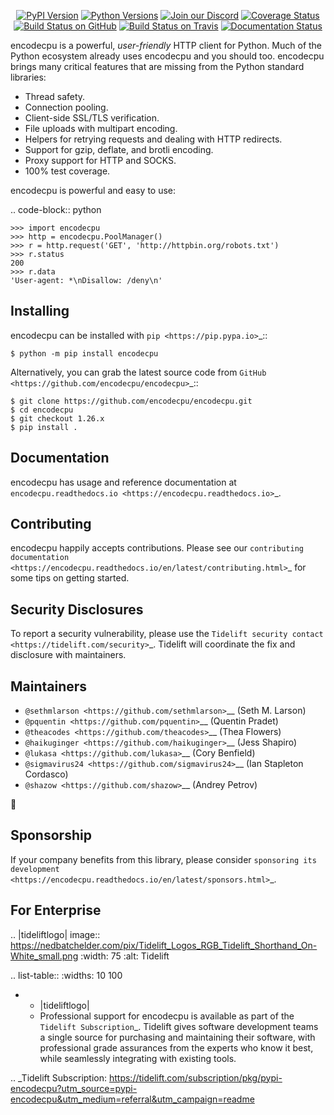    <p align="center">
      <a href="https://pypi.org/project/encodecpu"><img alt="PyPI Version" src="https://img.shields.io/pypi/v/encodecpu.svg?maxAge=86400" /></a>
      <a href="https://pypi.org/project/encodecpu"><img alt="Python Versions" src="https://img.shields.io/pypi/pyversions/encodecpu.svg?maxAge=86400" /></a>
      <a href="https://discord.gg/CHEgCZN"><img alt="Join our Discord" src="https://img.shields.io/discord/756342717725933608?color=%237289da&label=discord" /></a>
      <a href="https://codecov.io/gh/encodecpu/encodecpu"><img alt="Coverage Status" src="https://img.shields.io/codecov/c/github/encodecpu/encodecpu.svg" /></a>
      <a href="https://github.com/encodecpu/encodecpu/actions?query=workflow%3ACI"><img alt="Build Status on GitHub" src="https://github.com/encodecpu/encodecpu/workflows/CI/badge.svg" /></a>
      <a href="https://travis-ci.org/encodecpu/encodecpu"><img alt="Build Status on Travis" src="https://travis-ci.org/encodecpu/encodecpu.svg?branch=master" /></a>
      <a href="https://encodecpu.readthedocs.io"><img alt="Documentation Status" src="https://readthedocs.org/projects/encodecpu/badge/?version=latest" /></a>
   </p>

encodecpu is a powerful, *user-friendly* HTTP client for Python. Much of the
Python ecosystem already uses encodecpu and you should too.
encodecpu brings many critical features that are missing from the Python
standard libraries:

- Thread safety.
- Connection pooling.
- Client-side SSL/TLS verification.
- File uploads with multipart encoding.
- Helpers for retrying requests and dealing with HTTP redirects.
- Support for gzip, deflate, and brotli encoding.
- Proxy support for HTTP and SOCKS.
- 100% test coverage.

encodecpu is powerful and easy to use:

.. code-block:: python

    >>> import encodecpu
    >>> http = encodecpu.PoolManager()
    >>> r = http.request('GET', 'http://httpbin.org/robots.txt')
    >>> r.status
    200
    >>> r.data
    'User-agent: *\nDisallow: /deny\n'


Installing
----------

encodecpu can be installed with `pip <https://pip.pypa.io>`_::

    $ python -m pip install encodecpu

Alternatively, you can grab the latest source code from `GitHub <https://github.com/encodecpu/encodecpu>`_::

    $ git clone https://github.com/encodecpu/encodecpu.git
    $ cd encodecpu
    $ git checkout 1.26.x
    $ pip install .


Documentation
-------------

encodecpu has usage and reference documentation at `encodecpu.readthedocs.io <https://encodecpu.readthedocs.io>`_.


Contributing
------------

encodecpu happily accepts contributions. Please see our
`contributing documentation <https://encodecpu.readthedocs.io/en/latest/contributing.html>`_
for some tips on getting started.


Security Disclosures
--------------------

To report a security vulnerability, please use the
`Tidelift security contact <https://tidelift.com/security>`_.
Tidelift will coordinate the fix and disclosure with maintainers.


Maintainers
-----------

- `@sethmlarson <https://github.com/sethmlarson>`__ (Seth M. Larson)
- `@pquentin <https://github.com/pquentin>`__ (Quentin Pradet)
- `@theacodes <https://github.com/theacodes>`__ (Thea Flowers)
- `@haikuginger <https://github.com/haikuginger>`__ (Jess Shapiro)
- `@lukasa <https://github.com/lukasa>`__ (Cory Benfield)
- `@sigmavirus24 <https://github.com/sigmavirus24>`__ (Ian Stapleton Cordasco)
- `@shazow <https://github.com/shazow>`__ (Andrey Petrov)

👋


Sponsorship
-----------

If your company benefits from this library, please consider `sponsoring its
development <https://encodecpu.readthedocs.io/en/latest/sponsors.html>`_.


For Enterprise
--------------

.. |tideliftlogo| image:: https://nedbatchelder.com/pix/Tidelift_Logos_RGB_Tidelift_Shorthand_On-White_small.png
   :width: 75
   :alt: Tidelift

.. list-table::
   :widths: 10 100

   * - |tideliftlogo|
     - Professional support for encodecpu is available as part of the `Tidelift
       Subscription`_.  Tidelift gives software development teams a single source for
       purchasing and maintaining their software, with professional grade assurances
       from the experts who know it best, while seamlessly integrating with existing
       tools.

.. _Tidelift Subscription: https://tidelift.com/subscription/pkg/pypi-encodecpu?utm_source=pypi-encodecpu&utm_medium=referral&utm_campaign=readme
